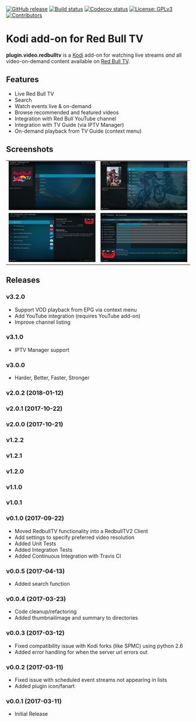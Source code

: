 [![GitHub release](https://img.shields.io/github/release/add-ons/plugin.video.redbulltv.svg)](https://github.com/add-ons/plugin.video.redbulltv/releases)
[![Build status](https://github.com/add-ons/plugin.video.redbulltv/workflows/CI/badge.svg)](https://github.com/add-ons/plugin.video.redbulltv/actions)
[![Codecov status](https://img.shields.io/codecov/c/github/add-ons/plugin.video.redbulltv/master)](https://codecov.io/gh/add-ons/plugin.video.redbulltv/branch/master)
[![License: GPLv3](https://img.shields.io/badge/License-GPLv3-yellow.svg)](https://opensource.org/licenses/GPL-3.0)
[![Contributors](https://img.shields.io/github/contributors/add-ons/plugin.video.redbulltv.svg)](https://github.com/add-ons/plugin.video.redbulltv/graphs/contributors)

# Kodi add-on for Red Bull TV

**plugin.video.redbulltv** is a [Kodi](https://kodi.tv/) add-on for watching live streams *and* all video-on-demand
content available on [Red Bull TV](https://www.redbull.com/discover).

## Features

* Live Red Bull TV
* Search
* Watch events live & on-demand
* Browse recommended and featured videos
* Integration with Red Bull YouTube channel
* Integration with TV Guide (via IPTV Manager)
* On-demand playback from TV Guide (context menu)

## Screenshots
<table>
  <tr>
    <td><img src="resources/media/screenshot01.jpg" width="400"></td>
    <td><img src="resources/media/screenshot02.jpg" width="400"></td>
  </tr>
  <tr>
    <td><img src="resources/media/screenshot03.jpg" width="400"></td>
    <td><img src="resources/media/screenshot04.jpg" width="400"></td>
  </tr>
</table>

## Releases
### v3.2.0
- Support VOD playback from EPG via context menu
- Add YouTube integration (requires YouTube add-on)
- Improve channel listing

### v3.1.0
- IPTV Manager support

### v3.0.0
- Harder, Better, Faster, Stronger

### v2.0.2 (2018-01-12)

### v2.0.1 (2017-10-22)

### v2.0.0 (2017-10-21)

### v1.2.2

### v1.2.1

### v1.2.0

### v1.1.0

### v1.0.1

### v0.1.0 (2017-09-22)
- Moved RedbullTV functionality into a RedbullTV2 Client
- Add settings to specify preferred video resolution
- Added Unit Tests
- Added Integration Tests
- Added Continuous Integration with Travis CI

### v0.0.5 (2017-04-13)
- Added search function

### v0.0.4 (2017-03-23)
- Code cleanup/refactoring
- Added thumbnailimage and summary to directories

### v0.0.3 (2017-03-12)
- Fixed compatibility issue with Kodi forks (like SPMC) using python 2.6
- Added error handling for when the server url errors out

### v0.0.2 (2017-03-11)
- Fixed issue with scheduled event streams not appearing in lists
- Added plugin icon/fanart

### v0.0.1 (2017-03-11)
- Initial Release
